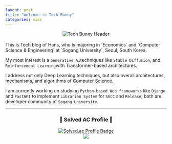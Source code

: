 ```yaml
---
layout: post
title: "Welcome to Tech Bunny"
categories: misc
---
```

<div style="text-align: center;">
  <img src="https://capsule-render.vercel.app/api?type=slice&color=0:6DFFFD,100:0077FF&height=150&section=header&text=Tech%20Bunny🐰&fontSize=90&fontColor=C0F7FF" alt="Tech Bunny Header" />
</div>
<br>
This is Tech blog of Hans, who is majoring in `Economics` and `Computer Science & Engineering` at `Sogang University`, Seoul, South Korea.

My most interest is a `Generative AI`techniques like `Stable Diffusion`, and `Reinforcement Learning`with Transformer-based architectures.

I address not only Deep Learning techniques, but also overall architectures, mechanisms, and algorithms of Computer Science.

I am currently working on studying `Python-based Web frameworks` like `Django` and `FastAPI` to implement `Librarian System` for `SGCC` and `Release`; both are developer community of `Sogang University`.

---

<h3 align="center">🎈 Solved AC Profile 🎈</h3>
<p align="center">
    <a href="https://solved.ac/eodnjs5498/">
        <img src="http://mazassumnida.wtf/api/v2/generate_badge?boj=eodnjs5498" alt="Solved.ac Profile Badge"/><br>
        <img src="http://mazandi.herokuapp.com/api?handle=eodnjs5498&theme=dark"/>
    </a>
</p>